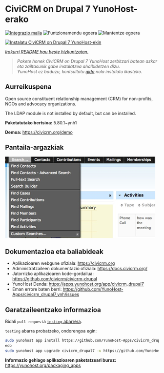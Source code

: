 <!--
Ohart ongi: README hau automatikoki sortu da <https://github.com/YunoHost/apps/tree/master/tools/readme_generator>ri esker
EZ editatu eskuz.
-->

# CiviCRM on Drupal 7 YunoHost-erako

[![Integrazio maila](https://apps.yunohost.org/badge/integration/civicrm_drupal7)](https://ci-apps.yunohost.org/ci/apps/civicrm_drupal7/)
![Funtzionamendu egoera](https://apps.yunohost.org/badge/state/civicrm_drupal7)
![Mantentze egoera](https://apps.yunohost.org/badge/maintained/civicrm_drupal7)

[![Instalatu CiviCRM on Drupal 7 YunoHost-ekin](https://install-app.yunohost.org/install-with-yunohost.svg)](https://install-app.yunohost.org/?app=civicrm_drupal7)

*[Irakurri README hau beste hizkuntzatan.](./ALL_README.md)*

> *Pakete honek CiviCRM on Drupal 7 YunoHost zerbitzari batean azkar eta zailtasunik gabe instalatzea ahalbidetzen dizu.*  
> *YunoHost ez baduzu, kontsultatu [gida](https://yunohost.org/install) nola instalatu ikasteko.*

## Aurreikuspena

Open source constituent relationship management (CRM) for non-profits, NGOs and advocacy organizations.

The LDAP module is not installed by default, but can be installed.


**Paketatutako bertsioa:** 5.80.1~ynh1

**Demoa:** <https://civicrm.org/demo>

## Pantaila-argazkiak

![CiviCRM on Drupal 7(r)en pantaila-argazkia](./doc/screenshots/screenshot.png)

## Dokumentazioa eta baliabideak

- Aplikazioaren webgune ofiziala: <https://civicrm.org>
- Administratzaileen dokumentazio ofiziala: <https://docs.civicrm.org/>
- Jatorrizko aplikazioaren kode-gordailua: <https://github.com/civicrm/civicrm-drupal>
- YunoHost Denda: <https://apps.yunohost.org/app/civicrm_drupal7>
- Eman errore baten berri: <https://github.com/YunoHost-Apps/civicrm_drupal7_ynh/issues>

## Garatzaileentzako informazioa

Bidali `pull request`a [`testing` abarrera](https://github.com/YunoHost-Apps/civicrm_drupal7_ynh/tree/testing).

`testing` abarra probatzeko, ondorengoa egin:

```bash
sudo yunohost app install https://github.com/YunoHost-Apps/civicrm_drupal7_ynh/tree/testing --debug
edo
sudo yunohost app upgrade civicrm_drupal7 -u https://github.com/YunoHost-Apps/civicrm_drupal7_ynh/tree/testing --debug
```

**Informazio gehiago aplikazioaren paketatzeari buruz:** <https://yunohost.org/packaging_apps>
